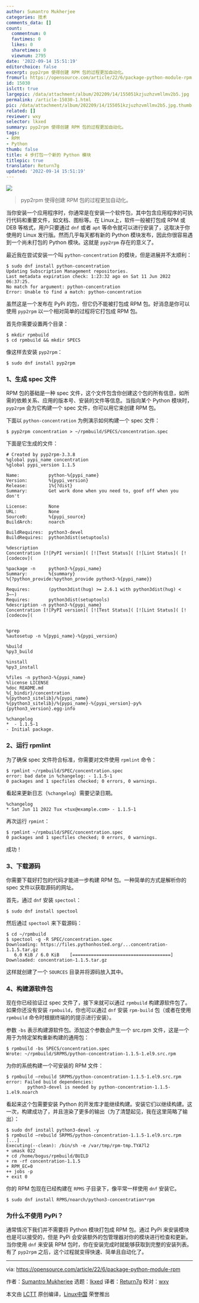 ```yaml
---
author: Sumantro Mukherjee
categories: 技术
comments_data: []
count:
  commentnum: 0
  favtimes: 0
  likes: 0
  sharetimes: 0
  viewnum: 2795
date: '2022-09-14 15:51:19'
editorchoice: false
excerpt: pyp2rpm 使得创建 RPM 包的过程更加自动化。
fromurl: https://opensource.com/article/22/6/package-python-module-rpm
id: 15030
islctt: true
largepic: /data/attachment/album/202209/14/155051kzjuzhzvmllmv2b5.jpg
permalink: /article-15030-1.html
pic: /data/attachment/album/202209/14/155051kzjuzhzvmllmv2b5.jpg.thumb.jpg
related: []
reviewer: wxy
selector: lkxed
summary: pyp2rpm 使得创建 RPM 包的过程更加自动化。
tags:
- RPM
- Python
thumb: false
title: 4 步打包一个新的 Python 模块
titlepic: true
translator: Return7g
updated: '2022-09-14 15:51:19'
---
```


![](/data/attachment/album/202209/14/155051kzjuzhzvmllmv2b5.jpg)



> 
> pyp2rpm 使得创建 RPM 包的过程更加自动化。
> 
> 
> 


当你安装一个应用程序时，你通常是在安装一个软件包，其中包含应用程序的可执行代码和重要文件，如文档、图标等。在 Linux上，软件一般被打包成 RPM 或 DEB 等格式，用户只要通过 `dnf` 或者 `apt` 等命令就可以进行安装了，这取决于你使用的 Linux 发行版。然而几乎每天都有新的 Python 模块发布，因此你很容易遇到一个尚未打包的 Python 模块。这就是 `pyp2rpm` 存在的意义了。


最近我在尝试安装一个叫 `python-concentration` 的模块，但是进展并不太顺利：



```
$ sudo dnf install python-concentration
Updating Subscription Management repositories.
Last metadata expiration check: 1:23:32 ago on Sat 11 Jun 2022 06:37:25.
No match for argument: python-concentration
Error: Unable to find a match: python-concentration

```

虽然这是一个发布在 PyPi 的包，但它仍不能被打包成 RPM 包。好消息是你可以使用 `pyp2rpm` 以一个相对简单的过程将它打包成 RPM 包。


首先你需要设置两个目录：



```
$ mkdir rpmbuild
$ cd rpmbuild && mkdir SPECS

```

像这样去安装 `pyp2rpm`：



```
$ sudo dnf install pyp2rpm

```

### 1、生成 spec 文件


RPM 包的基础是一种 spec 文件，这个文件包含你创建这个包的所有信息，如所需的依赖关系、应用的版本号、安装的文件等信息。当指向某个 Python 模块时，`pyp2rpm` 会为它构建一个 spec 文件，你可以用它来创建 RPM 包。


下面以 `python-concentration` 为例演示如何构建一个 spec 文件：



```
$ pyp2rpm concentration > ~/rpmbuild/SPECS/concentration.spec

```

下面是它生成的文件：



```
# Created by pyp2rpm-3.3.8
%global pypi_name concentration
%global pypi_version 1.1.5

Name:           python-%{pypi_name}
Version:        %{pypi_version}
Release:        1%{?dist}
Summary:        Get work done when you need to, goof off when you don't

License:        None
URL:            None
Source0:        %{pypi_source}
BuildArch:      noarch

BuildRequires:  python3-devel
BuildRequires:  python3dist(setuptools)

%description
Concentration [![PyPI version]( [![Test Status]( [![Lint Status]( [![codecov](

%package -n     python3-%{pypi_name}
Summary:        %{summary}
%{?python_provide:%python_provide python3-%{pypi_name}}

Requires:       (python3dist(hug) >= 2.6.1 with python3dist(hug) < 3~~)
Requires:       python3dist(setuptools)
%description -n python3-%{pypi_name}
Concentration [![PyPI version]( [![Test Status]( [![Lint Status]( [![codecov](


%prep
%autosetup -n %{pypi_name}-%{pypi_version}

%build
%py3_build

%install
%py3_install

%files -n python3-%{pypi_name}
%license LICENSE
%doc README.md
%{_bindir}/concentration
%{python3_sitelib}/%{pypi_name}
%{python3_sitelib}/%{pypi_name}-%{pypi_version}-py%{python3_version}.egg-info

%changelog
*  - 1.1.5-1
- Initial package.

```

### 2、运行 rpmlint


为了确保 spec 文件符合标准，你需要对文件使用 `rpmlint` 命令：



```
$ rpmlint ~/rpmbuild/SPEC/concentration.spec
error: bad date in %changelog: - 1.1.5-1
0 packages and 1 specfiles checked; 0 errors, 0 warnings.

```

看起来更新日志（`%changelog`）需要记录日期。



```
%changelog
* Sat Jun 11 2022 Tux <tux@example.com> - 1.1.5-1

```

再次运行 `rpmint`：



```
$ rpmlint ~/rpmbuild/SPEC/concentration.spec
0 packages and 1 specfiles checked; 0 errors, 0 warnings.

```

成功！


### 3、下载源码


你需要下载好打包的代码才能进一步构建 RPM 包。一种简单的方式是解析你的 spec 文件以获取源码的网址。


首先，通过 `dnf` 安装 `spectool`：



```
$ sudo dnf install spectool

```

然后通过 `spectool` 来下载源码：



```
$ cd ~/rpmbuild
$ spectool -g -R SPEC/concentration.spec
Downloading: https://files.pythonhosted.org/...concentration-1.1.5.tar.gz
   6.0 KiB / 6.0 KiB    [=====================================]
Downloaded: concentration-1.1.5.tar.gz

```

这样就创建了一个 `SOURCES` 目录并将源码放入其中。


### 4、构建源软件包


现在你已经验证过 spec 文件了，接下来就可以通过 `rpmbuild` 构建源软件包了。如果你还没有安装 `rpmbuild`，你也可以通过 `dnf` 安装 `rpm-build` 包（或者在使用 `rpmbuild` 命令时根据终端的的提示进行安装）。


参数 `-bs` 表示构建源软件包。添加这个参数会产生一个 src.rpm 文件，这是一个用于为特定架构重新构建的通用包：



```
$ rpmbuild -bs SPECS/concentration.spec
Wrote: ~/rpmbuild/SRPMS/python-concentration-1.1.5-1.el9.src.rpm

```

为你的系统构建一个可安装的 RPM 文件：



```
$ rpmbuild –rebuild SRPMS/python-concentration-1.1.5-1.el9.src.rpm
error: Failed build dependencies:
        python3-devel is needed by python-concentration-1.1.5-1.el9.noarch

```

看起来这个包需要安装 Python 的开发库才能继续构建。安装它们以继续构建。这一次，构建成功了，并且渲染了更多的输出（为了清楚起见，我在这里简略了输出）：



```
$ sudo dnf install python3-devel -y
$ rpmbuild –rebuild SRPMS/python-concentration-1.1.5-1.el9.src.rpm
[...]
Executing(--clean): /bin/sh -e /var/tmp/rpm-tmp.TYA7l2
+ umask 022
+ cd /home/bogus/rpmbuild/BUILD
+ rm -rf concentration-1.1.5
+ RPM_EC=0
++ jobs -p
+ exit 0

```

你的 RPM 包现在已经构建在 `RPMS` 子目录下，像平常一样使用 `dnf` 安装它。



```
$ sudo dnf install RPMS/noarch/python3-concentration*rpm

```

### 为什么不使用 PyPi？


通常情况下我们并不需要将 Python 模块打包成 RPM 包。通过 PyPi 来安装模块也是可以接受的，但是 PyPi 会安装额外的包管理器对你的模块进行检查和更新。当你使用 `dnf` 来安装 RPM 包时，你在安装完成时就能够获取到完整的安装列表。有了 `pyp2rpm` 之后，这个过程就变得快速、简单且自动化了。




---


via: <https://opensource.com/article/22/6/package-python-module-rpm>


作者：[Sumantro Mukherjee](https://opensource.com/users/sumantro) 选题：[lkxed](https://github.com/lkxed) 译者：[Return7g](https://github.com/Return7g) 校对：[wxy](https://github.com/wxy)


本文由 [LCTT](https://github.com/LCTT/TranslateProject) 原创编译，[Linux中国](https://linux.cn/) 荣誉推出